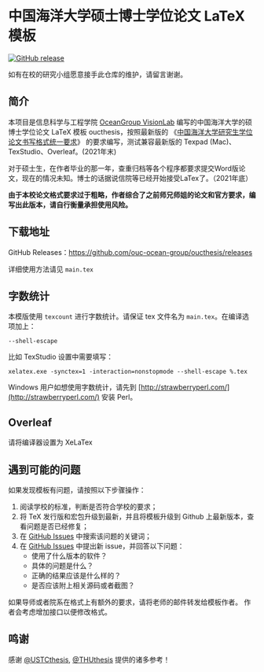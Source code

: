 # 中国海洋大学硕士博士学位论文 LaTeX 模板
[![GitHub release](https://img.shields.io/github/release/ouc-ocean-group/oucthesis/all.svg)](https://github.com/ouc-ocean-group/oucthesis/releases/latest)

如有在校的研究小组愿意接手此仓库的维护，请留言谢谢。

## 简介
本项目是信息科学与工程学院 [OceanGroup VisionLab](https://og.oucvision.top) 编写的中国海洋大学的硕博士学位论文 LaTeX 模板 oucthesis，按照最新版的
《[中国海洋大学研究生学位论文书写格式统一要求](http://grad.ouc.edu.cn/39/69/c1660a14697/page.psp)》
的要求编写，测试兼容最新版的 Texpad (Mac)、TexStudio、Overleaf。(2021年末)

对于硕士生，在作者毕业的那一年，查重归档等各个程序都要求提交Word版论文，现在的情况未知。博士的话据说信院等已经开始接受LaTex了。（2021年底）

**由于本校论文格式要求过于粗略，作者综合了之前师兄师姐的论文和官方要求，编写出此版本，请自行衡量承担使用风险。**

## 下载地址
GitHub Releases：https://github.com/ouc-ocean-group/oucthesis/releases

详细使用方法请见 `main.tex`

## 字数统计
本模版使用 `texcount` 进行字数统计。请保证 tex 文件名为 `main.tex`。在编译选项加上：

```
--shell-escape
```
比如 TexStudio 设置中需要填写：

```
xelatex.exe -synctex=1 -interaction=nonstopmode --shell-escape %.tex
```

Windows 用户如想使用字数统计，请先到 [http://strawberryperl.com/](http://strawberryperl.com/) 安装 Perl。

## Overleaf

请将编译器设置为 XeLaTex

## 遇到可能的问题

如果发现模板有问题，请按照以下步骤操作：

1. 阅读学校的标准，判断是否符合学校的要求；
2. 将 TeX 发行版和宏包升级到最新，并且将模板升级到 Github 上最新版本，查看问题是否已经修复；
3. 在 [GitHub Issues](https://github.com/ouc-ocean-group/oucthesis/issues)
中搜索该问题的关键词；
5. 在 [GitHub Issues](https://github.com/ouc-ocean-group/oucthesis/issues)
中提出新 issue，并回答以下问题：
    - 使用了什么版本的软件？
    - 具体的问题是什么？
    - 正确的结果应该是什么样的？
    - 是否应该附上相关源码或者截图？

如果导师或者院系在格式上有额外的要求，请将老师的邮件转发给模板作者。
作者会考虑增加接口以便修改格式。


## 鸣谢

感谢 [@USTCthesis](https://github.com/ustctug/ustcthesis), [@THUthesis](https://github.com/xueruini/thuthesis) 提供的诸多参考！

